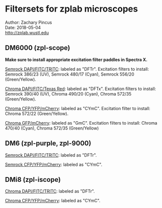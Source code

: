 # Filtersets for zplab microscopes
Author: Zachary Pincus  
Date: 2018-05-04  
http://zplab.wustl.edu

## DM6000 (zpl-scope)
**Make sure to install appropriate excitation filter paddles in Spectra X.**

[Semrock DAPI/FITC/TRITC](https://searchlight.semrock.com/?sid=403ba824-d370-4ac4-bed9-3e370472e0d7): labeled as "DFTr". Excitation filters to install: Semrock 386/23 (UV), Semrock 480/17 (Cyan), Semrock 556/20 (Green/Yellow).

[Chroma DAPI/FITC/Texas Red](https://searchlight.semrock.com/?sid=225897c4-069f-44ce-838c-935660e5eaf4): labeled as "DFTx". Excitation filters to install: Semrock 390/40 (UV), Chroma 490/20 (Cyan), Chroma 572/35 (Green/Yellow).

[Chroma CFP/YFP/mCherry](https://searchlight.semrock.com/?sid=902fd679-8a5d-4042-abfb-ffe069b83fec): labeled as "CYmC". Excitation filter to install: Chroma 572/22 (Green/Yellow).

[Chroma GFP/mCherry](https://searchlight.semrock.com/?sid=8521f048-ccae-4e22-82da-26ee7536595a): labeled as "GmC". Excitation filters to install: Chroma 470/40 (Cyan), Chroma 572/35 (Green/Yellow)

## DM6 (zpl-purple, zpl-9000)
[Semrock DAPI/FITC/TRITC](https://searchlight.semrock.com/?sid=37023578-4f59-4883-843d-419c02163943): labeled as "DFTr".

[Semrock CFP/YFP/mCherry](https://searchlight.semrock.com/?sid=c2b7291c-b86b-4dc0-9a64-3fd93914c7cb): labeled as "CYmC".

## DMi8 (zpl-iscope)
[Chroma DAPI/FITC/TRITC](https://searchlight.semrock.com/?sid=3400469e-9584-4aa2-8a54-1aafd03d08bb): labeled as "DFTr".

[Chroma CFP/YFP/mCherry](https://searchlight.semrock.com/?sid=4c3f2db3-fa34-417b-bfec-3374ff41e0ac): labeled as "CYmC".

